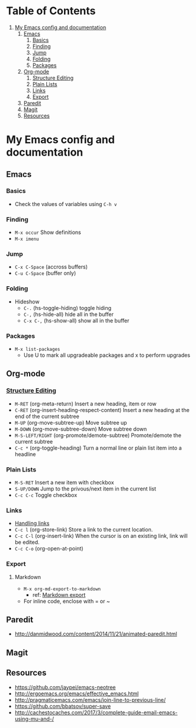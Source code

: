 
# Table of Contents

1.  [My Emacs config and documentation](#doc)
    1.  [Emacs](#emacs)
        1.  [Basics](#basics)
        2.  [Finding](#finding)
        3.  [Jump](#jump)
        4.  [Folding](#folding)
        5.  [Packages](#packages)
    2.  [Org-mode](#org-mode)
        1.  [Structure Editing](#structure-editing)
        2.  [Plain Lists](#plain-lists)
        3.  [Links](#links)
        4.  [Export](#export)
    3.  [Paredit](#paredit)
    4.  [Magit](#magit)
    5.  [Resources](#resources)


<a id="doc"></a>

# My Emacs config and documentation


<a id="emacs"></a>

## Emacs


<a id="basics"></a>

### Basics

-   Check the values of variables using `C-h v`


<a id="finding"></a>

### Finding

-   `M-x occur` Show definitions
-   `M-x imenu`


<a id="jump"></a>

### Jump

-   `C-x C-Space` (accross buffers)
-   `C-u C-Space` (buffer only)


<a id="folding"></a>

### Folding

-   Hideshow
    -   `C-.` (hs-toggle-hiding) toggle hiding
    -   `C-,` (hs-hide-all) hide all in the buffer
    -   `C-x C-,` (hs-show-all) show all in the buffer


<a id="packages"></a>

### Packages

-   `M-x list-packages`
    -   Use U to mark all upgradeable packages and x to perform upgrades


<a id="org-mode"></a>

## Org-mode


<a id="structure-editing"></a>

### [Structure Editing](https://orgmode.org/org.html#Structure-Editing)

-   `M-RET` (org-meta-return) Insert a new heading, item or row
-   `C-RET` (org-insert-heading-respect-content) Insert a new heading at the end of the current subtree
-   `M-UP` (org-move-subtree-up) Move subtree up
-   `M-DOWN` (org-move-subtree-down) Move subtree down
-   `M-S-LEFT/RIGHT` (org-promote/demote-subtree) Promote/demote the current subtree
-   `C-c *` (org-toggle-heading) Turn a normal line or plain list item into a headline


<a id="plain-lists"></a>

### Plain Lists

-   `M-S-RET` Insert a new item with checkbox
-   `S-UP/DOWN` Jump to the privous/next item in the current list
-   `C-c C-c` Toggle checkbox


<a id="links"></a>

### Links

-   [Handling links](https://orgmode.org/manual/Handling-links.html)
-   `C-c l` (org-store-link) Store a link to the current location.
-   `C-c C-l` (org-insert-link) When the cursor is on an existing link, link will be edited.
-   `C-c C-o` (org-open-at-point)


<a id="export"></a>

### Export

1.  Markdown

    -   `M-x org-md-export-to-markdown`
        -   ref: [Markdown export](https://orgmode.org/manual/Markdown-export.html)
    -   For inline code, enclose with = or ~


<a id="paredit"></a>

## Paredit

-   <http://danmidwood.com/content/2014/11/21/animated-paredit.html>


<a id="magit"></a>

## Magit


<a id="resources"></a>

## Resources

-   <https://github.com/jaypei/emacs-neotree>
-   <http://ergoemacs.org/emacs/effective_emacs.html>
-   <http://pragmaticemacs.com/emacs/join-line-to-previous-line/>
-   <https://github.com/bbatsov/super-save>
-   <http://cachestocaches.com/2017/3/complete-guide-email-emacs-using-mu-and-/>

